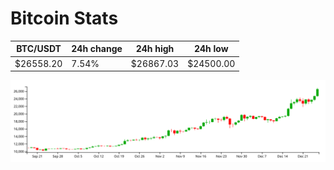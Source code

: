 # Bitcoin Stats

BTC/USDT|24h change|24h high|24h low|
|---|---|---|---|
|$26558.20|7.54%|$26867.03|$24500.00|

<img src="./chart.svg">
